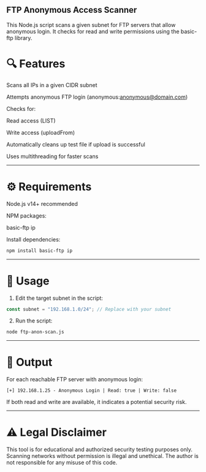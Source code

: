 ## FTP Anonymous Access Scanner

This Node.js script scans a given subnet for FTP servers that allow anonymous login. It checks for read and write permissions using the basic-ftp library.

# 🔍 Features

Scans all IPs in a given CIDR subnet

Attempts anonymous FTP login (anonymous:anonymous@domain.com)

Checks for:

Read access (LIST)

Write access (uploadFrom)


Automatically cleans up test file if upload is successful

Uses multithreading for faster scans



---

# ⚙️ Requirements

Node.js v14+ recommended

NPM packages:

basic-ftp ip


Install dependencies:


```bash
npm install basic-ftp ip
```

---

# 🚀 Usage

1. Edit the target subnet in the script:

```js
const subnet = "192.168.1.0/24"; // Replace with your subnet
```

2. Run the script:

```bash
node ftp-anon-scan.js
```

---

# 🧪 Output

For each reachable FTP server with anonymous login:
```
[+] 192.168.1.25 - Anonymous Login | Read: true | Write: false
```
If both read and write are available, it indicates a potential security risk.


---

# ⚠️ Legal Disclaimer

This tool is for educational and authorized security testing purposes only.
Scanning networks without permission is illegal and unethical.
The author is not responsible for any misuse of this code.
